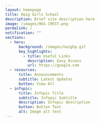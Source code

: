 ```yaml
---
layout: homepage
title: Haig Girls School
description: Brief site description here
image: /images/HGS CREST.png
permalink: /
notification: ""
sections:
  - hero:
      background: /images/haighp.gif
      key_highlights:
        - title: Useful Links
          description: Easy Access
          url: https://google.com
  - resources:
      title: Announcements
      subtitle: Latest Updates
      button: View All
  - infopic:
      title: Infopic Title
      subtitle: Infopic Subtitle
      description: Infopic description
      button: Button Text
      alt: Image alt text
---
```

